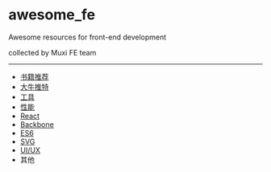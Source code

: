 # awesome_fe
Awesome resources for front-end development 

collected by Muxi FE team

****

+ [书籍推荐](https://github.com/Muxi-Studio/awesome_fe/blob/master/books.md)
+ [大牛推特](https://github.com/Muxi-Studio/awesome_fe/blob/master/twitter.md)
+ [工具](https://github.com/Muxi-Studio/awesome_fe/blob/master/tooling.md)
+ [性能](https://github.com/Muxi-Studio/awesome_fe/blob/master/performance.md)
+ [React](https://github.com/Muxi-Studio/awesome_fe/blob/master/react.md)
+ [Backbone](https://github.com/Muxi-Studio/awesome_fe/blob/master/backbone.md)
+ [ES6](https://github.com/Muxi-Studio/awesome_fe/blob/master/es6.md)
+ [SVG](https://github.com/Muxi-Studio/awesome_fe/blob/master/svg.md)
+ [UI/UX](https://github.com/Muxi-Studio/awesome_fe/blob/master/ui.md)
+ 其他



